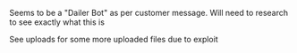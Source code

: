 Seems to be a "Dailer Bot" as per customer message.
Will need to research to see exactly what this is

See uploads for some more uploaded files due to exploit
